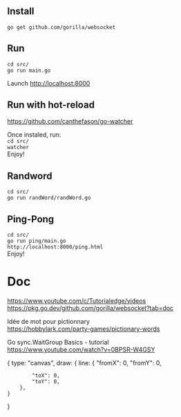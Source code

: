 ## Install
`go get github.com/gorilla/websocket`  

## Run
`cd src/`  
`go run main.go`  
  
Launch [http://localhost:8000](localhost)  

## Run with hot-reload
https://github.com/canthefason/go-watcher  

Once instaled, run:  
`cd src/`  
`watcher`  
Enjoy!  

## Randword
`cd src/`  
`go run randWord/randWord.go`  

## Ping-Pong
`cd src/`  
`go run ping/main.go`  
`http://localhost:8000/ping.html`  
Enjoy!  

# Doc
https://www.youtube.com/c/Tutorialedge/videos  
https://pkg.go.dev/github.com/gorilla/websocket?tab=doc  

Idée de mot pour pictionnary  
https://hobbylark.com/party-games/pictionary-words  

Go sync.WaitGroup Basics - tutorial  
https://www.youtube.com/watch?v=0BPSR-W4GSY  


{
	type: "canvas",
	draw: {
		line: {
			"fromX": 0,
			"fromY": 0,

			"toX": 0,
			"toY": 0,
		},
	}
}